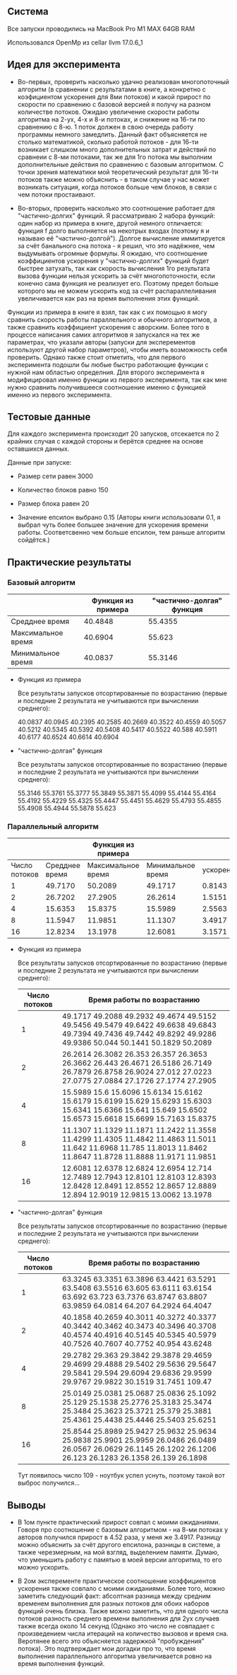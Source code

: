 ## Система

Все запуски проводились на MacBook Pro M1 MAX 64GB RAM

Использовался OpenMp из cellar llvm 17.0.6_1


## Идея для эксперимента

* Во-первых, проверить насколько удачно реализован многопоточный алгоритм (в сравнении с результатами в книге, а конкретно с коэфициентом ускорения для 8ми потоков) и какой прирост по скорости по сравнению с базовой версией я получу на разном количестве потоков. Ожидаю увеличение скорости работы алгоритма на 2-ух, 4-х и 8-и потоках, и снижение на 16-ти по сравнению с 8-ю. 1 поток должен в свою очередь работу программы немного замедлить. Данный факт объясняется не столько математикой, сколько работой потоков - для 16-ти возникает слишком много дополнительных затрат и действий по сравнеии с 8-ми потоками, так же для 1го потока мы выполним дополнительные действия по сравнению с базовым алгоритмом. С точки зрения математики мой теоретический результат для 16-ти потоков также можно объяснить - в таком случае у нас может возникать ситуация, когда потоков больше чем блоков, в связи с чем потоки простаивают.

* Во-вторых, проверить насколько это соотношение работает для "частично-долгих" функций. Я рассматриваю 2 набора функций: один набор из примера в книге, другой немного отличается: функция f долго выполняется на некотрых входах (поэтому я и называю её "частично-долгой"). Долгое вычисление иммитируется за счёт банального сна потока - я решил, что это надёжнее, чем выдумывать огромные формулы. Я ожидаю, что соотношение коэффициентов ускорения у "частично-долгих" функций будет быстрее затухать, так как скорость вычисления 1го результата вызова функции нельзя ускорить за счёт многопоточности, если конечно сама функция не реализует его. Поэтому предел больше которого мы не можем ускорить код за счёт распараллеливания увеличивается как раз на время выполнения этих функций.

Функции из примера в книге я взял, так как с их помощью я могу сравнить скорость работы параллельного и обычного алгоритмов, а также сравнить коэффициент ускорения с аворским. Более того в процессе написания самих алгоритмов я запускался на тех же параметрах, что указали авторы (запуски для эксперементов используют другой набор параметров), чтобы иметь возможность себя проверить. Однако также стоит отметить, что для первого эксперимента подошли бы любые быстро работающие функции с нужной нам областью определния. Для второго эксперимента я модифицировал именно функции из первого эксперимента, так как мне нужно сравнить получившееся соотношение именно с функцией именно из первого эксперимента.

## Тестовые данные

Для каждого эксперимента происходит 20 запусков, отсекается по 2 крайних случая с каждой стороны и берётся среднее на основе оставшихся данных.

Данные при запуске:

* Размер сети равен 3000

* Количество блоков равно 150

* Размер блока равен 20

* Значение епсилон выбрано 0.15 (Авторы книги использовали 0.1, я выбрал чуть более большее значение для ускорения времени работы. Соответсвенно чем больше епсилон, тем раньше алгоритм сойдётся.)

## Практические результаты

### Базовый алгоритм

|                    | Функция из примера | "частично-долгая" функция |
|--------------------|--------------------|---------------------------|
|   Средднее время   |       40.4848      |          55.4355          |
| Максимальное время |       40.6904      |          55.623           |
| Минимальное время  |       40.0837      |          55.3146          |

* Функция из примера

  Все результаты запусков отсортированные по возрастанию (первые и последние 2 результата не учитываются при вычислении среднего):

  40.0837 40.0945 40.2395 40.2585 40.2669 40.3522 40.4559 40.5057 40.5212 40.5345 40.5392 40.5408 40.5417 40.5522 40.588 40.5911 40.6177 40.6524 40.6614 40.6904

* "частично-долгая" функция

  Все результаты запусков отсортированные по возрастанию (первые и последние 2 результата не учитываются при вычислении среднего):

  55.3146 55.3761 55.3777 55.3849 55.3871 55.4099 55.4144 55.4164 55.4192 55.4229 55.4325 55.4447 55.4451 55.4629 55.4793 55.4855 55.4908 55.4944 55.5878 55.623

### Параллельный алгоритм

|               |                | Функция из примера |                   |           |                |   "частично-долгая"|функция            |           |
|---------------|----------------|--------------------|-------------------|-----------|----------------|--------------------|-------------------|-----------|
| Число потоков | Средднее время | Максимальное время | Минимальное время | ускорение | Средднее время | Максимальное время | Минимальное время | ускорение |
|        1      |     49.7170    |       50.2089      |       49.1717     |  0.8143   |     63.7167    |       64.4047      |       63.3245     |  0.8700   |
|        2      |     26.7202    |       27.2905      |       26.2614     |  1.5151   |     40.4755    |       43.6248      |       40.1858     |  1.3696   |
|        4      |     15.6353    |       15.8375      |       15.5989     |  2.5563   |     29.6504    |      109.4700      |       29.2782     |  1.8696   |
|        8      |     11.5947    |       11.9851      |       11.1307     |  3.4917   |     25.2914    |       25.6251      |       25.0149     |  2.1919   |
|        16     |     12.8234    |       13.1978      |       12.6081     |  3.1571   |     26.0499    |       26.1898      |       25.8544     |  2.1281   |


* Функция из примера

  Все результаты запусков отсортированные по возрастанию (первые и последние 2 результата не учитываются при вычислении среднего):

  | Число потоков |                            Время работы по возрастанию                          |
  |---------------|---------------------------------------------------------------------------------|
  |       1       | 49.1717 49.2088 49.2932 49.4674 49.5152 49.5456 49.5479 49.6422 49.6638 49.6843 49.7394 49.7436 49.7442 49.8292 49.9286 49.9386 50.044 50.1441 50.1829 50.2089 |
  |       2       | 26.2614 26.3082 26.353 26.357 26.3653 26.3662 26.443 26.4671 26.5186 26.7149 26.7879 26.8758 26.9024 27.012 27.0223 27.0775 27.0884 27.1726 27.1774 27.2905 |
  |       4       | 15.5989 15.6 15.6096 15.6134 15.6162 15.6179 15.6199 15.629 15.6293 15.6303 15.6341 15.6366 15.641 15.649 15.6502 15.6573 15.6618 15.6699 15.7163 15.8375|
  |       8       | 11.1307 11.1329 11.1871 11.2422 11.3558 11.4299 11.4305 11.4842 11.4863 11.5011 11.642 11.6968 11.785 11.8013 11.8462 11.8647 11.8728 11.8888 11.9171 11.9851 |
  |       16      | 12.6081 12.6378 12.6824 12.6954 12.714 12.7489 12.7943 12.8101 12.8103 12.8393 12.8428 12.8491 12.8552 12.8657 12.8889 12.894 12.9019 12.9815 13.0062 13.1978 |

* "частично-долгая" функция

  Все результаты запусков отсортированные по возрастанию (первые и последние 2 результата не учитываются при вычислении среднего):

  | Число потоков |                            Время работы по возрастанию                          |
  |---------------|---------------------------------------------------------------------------------|
  |       1       | 63.3245 63.3351 63.3896 63.4421 63.5291 63.5408 63.5516 63.605 63.6111 63.6154 63.692 63.723 63.7376 63.8747 63.8807 63.9859 64.0814 64.207 64.2924 64.4047 |
  |       2       | 40.1858 40.2659 40.3011 40.3272 40.3377 40.3442 40.3462 40.3473 40.3496 40.3708 40.4574 40.4916 40.5145 40.5345 40.5979 40.7526 40.7607 40.7752 40.954 43.6248 |
  |       4       | 29.2782 29.363 29.3842 29.3878 29.4659 29.4699 29.4888 29.5402 29.5636 29.5647 29.5841 29.594 29.6094 29.6836 29.9599 29.9767 29.9822 30.1519 31.7451 109.47 |
  |       8       | 25.0149 25.0381 25.0687 25.0836 25.1092 25.129 25.1538 25.2776 25.3183 25.3474 25.3484 25.3623 25.3721 25.379 25.3881 25.4361 25.4438 25.4446 25.5403 25.6251 |
  |       16      | 25.8544 25.8989 25.9427 25.9632 25.9634 25.9838 25.9901 25.9959 26.0486 26.0489 26.0567 26.0629 26.1145 26.1202 26.1206 26.123 26.1283 26.1358 26.139 26.1898 |

  Тут появилось число 109 - ноутбук успел уснуть, поэтому такой вот выброс получился...
## Выводы

* В 1ом пункте практический прирост совпал с моими ожиданиями. Говоря про соотношение с базовым алгоритмом - на 8-ми потоках у авторов получился прирост в 4.52 раза, у меня же 3.4917. Разницу можно объяснить за счёт другого епсилона, разницы в системе, а также черезмерным, на мой взгляд, выделением памяти. Думаю, что уменьшить работу с памятью в моей версии алгоритма, то его можно ускорить.

* В 2ом эксперементе практическое соотношение коэффициентов ускорения также совпало с моими ожиданиями. Более того, можно заметить следующий факт: абсолтная разница между средним временем выполнения для разных потоков для обоих наборов функций очень близка. Также можно заметить, что для одного числа потоков разность среднего времени выполнения для 2ух случаев также всегда около 14 секунд (Однако это число не совпадает с произведением числа итераций на количество вызовов и время сна. Веротянее всего это объясняется задержкой "пробуждения" потока). Это подтверждает мои догадки про то, что время выполнения параллельного алгоритма увеличивается ровно на время выполнения функций.